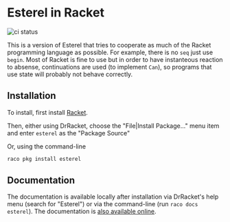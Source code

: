 # Esterel in Racket

![ci status](https://github.com/rfindler/esterel/actions/workflows/ci.yml/badge.svg?branch=main)

This is a version of Esterel that tries to cooperate as much of the
Racket programming language as possible. For example, there is no
`seq` just use `begin`. Most of Racket is fine to use but in order
to have instanteous reaction to absense, continuations are used (to
implement `Can`), so programs that use state will probably not behave 
correctly.

## Installation
To install, first install [Racket](https://racket-lang.org/). 

Then, either using DrRacket, choose the "File|Install Package..." menu item and enter `esterel` as the "Package Source"

Or, using the command-line
```sh
raco pkg install esterel
```

## Documentation

The documentation is available locally after installation via DrRacket's help menu (search for "Esterel") or via the command-line (run `raco docs esterel`). The documentation is [also available online](https://docs.racket-lang.org/esterel/).
